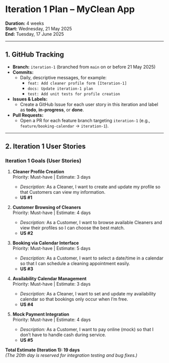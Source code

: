 # Iteration 1 Plan – MyClean App

**Duration:** 4 weeks  
**Start:** Wednesday, 21 May 2025  
**End:** Tuesday, 17 June 2025

---

## 1. GitHub Tracking

- **Branch:** `iteration-1` (branched from `main` on or before 21 May 2025)  
- **Commits:**  
  - Daily, descriptive messages, for example:  
    - `feat: Add cleaner profile form [Iteration-1]`  
    - `docs: Update iteration-1 plan`  
    - `test: Add unit tests for profile creation`  
- **Issues & Labels:**  
  - Create a GitHub Issue for each user story in this iteration and label as **todo**, **in-progress**, or **done**.  
- **Pull Requests:**  
  - Open a PR for each feature branch targeting `iteration-1` (e.g., `feature/booking-calendar` → `iteration-1`).

---

## 2. Iteration 1 User Stories

### Iteration 1 Goals (User Stories)

1. **Cleaner Profile Creation**  
   Priority: Must-have  |  Estimate: 3 days  
   - *Description:* As a Cleaner, I want to create and update my profile so that Customers can view my information.  
   - **US #1**

2. **Customer Browsing of Cleaners**  
   Priority: Must-have  |  Estimate: 4 days  
   - *Description:* As a Customer, I want to browse available Cleaners and view their profiles so I can choose the best match.  
   - **US #2**

3. **Booking via Calendar Interface**  
   Priority: Must-have  |  Estimate: 5 days  
   - *Description:* As a Customer, I want to select a date/time in a calendar so that I can schedule a cleaning appointment easily.  
   - **US #3**

4. **Availability Calendar Management**  
   Priority: Must-have  |  Estimate: 3 days  
   - *Description:* As a Cleaner, I want to set and update my availability calendar so that bookings only occur when I’m free.  
   - **US #4**

5. **Mock Payment Integration**  
   Priority: Must-have  |  Estimate: 4 days  
   - *Description:* As a Customer, I want to pay online (mock) so that I don’t have to handle cash during service.  
   - **US #5**

**Total Estimate (Iteration 1): 19 days**  
*(The 20th day is reserved for integration testing and bug fixes.)*

